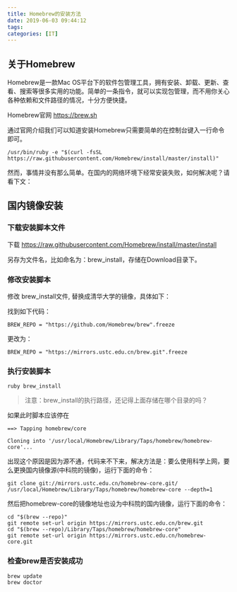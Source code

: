 ```yaml
---
title: Homebrew的安装方法
date: 2019-06-03 09:44:12
tags:
categories: [IT]
---
```


## 关于Homebrew
Homebrew是一款Mac OS平台下的软件包管理工具，拥有安装、卸载、更新、查看、搜索等很多实用的功能。简单的一条指令，就可以实现包管理，而不用你关心各种依赖和文件路径的情况，十分方便快捷。

Homebrew官网 <https://brew.sh>

通过官网介绍我们可以知道安装Homebrew只需要简单的在控制台键入一行命令即可。

```
/usr/bin/ruby -e "$(curl -fsSL https://raw.githubusercontent.com/Homebrew/install/master/install)"
```

然而，事情并没有那么简单。在国内的网络环境下经常安装失败，如何解决呢？请看下文：

## 国内镜像安装
### 下载安装脚本文件
下载 <https://raw.githubusercontent.com/Homebrew/install/master/install>

另存为文件名，比如命名为：brew_install，存储在Download目录下。

### 修改安装脚本
修改 brew_install文件, 替换成清华大学的镜像，具体如下：

找到如下代码：

```
BREW_REPO = "https://github.com/Homebrew/brew".freeze
```

更改为：

```
BREW_REPO = "https://mirrors.ustc.edu.cn/brew.git".freeze
```

### 执行安装脚本

```
ruby brew_install
```

> 注意：brew_install的执行路径，还记得上面存储在哪个目录的吗？

如果此时脚本应该停在

```
==> Tapping homebrew/core

Cloning into '/usr/local/Homebrew/Library/Taps/homebrew/homebrew-core'...
```

出现这个原因是因为源不通，代码来不下来，解决方法是：要么使用科学上网，要么更换国内镜像源(中科院的镜像)，运行下面的命令：

```
git clone git://mirrors.ustc.edu.cn/homebrew-core.git/ /usr/local/Homebrew/Library/Taps/homebrew/homebrew-core --depth=1
```

然后把homebrew-core的镜像地址也设为中科院的国内镜像，运行下面的命令：

```
cd "$(brew --repo)"
git remote set-url origin https://mirrors.ustc.edu.cn/brew.git
cd "$(brew --repo)/Library/Taps/homebrew/homebrew-core"
git remote set-url origin https://mirrors.ustc.edu.cn/homebrew-core.git
```

### 检查brew是否安装成功

```
brew update
brew doctor
```